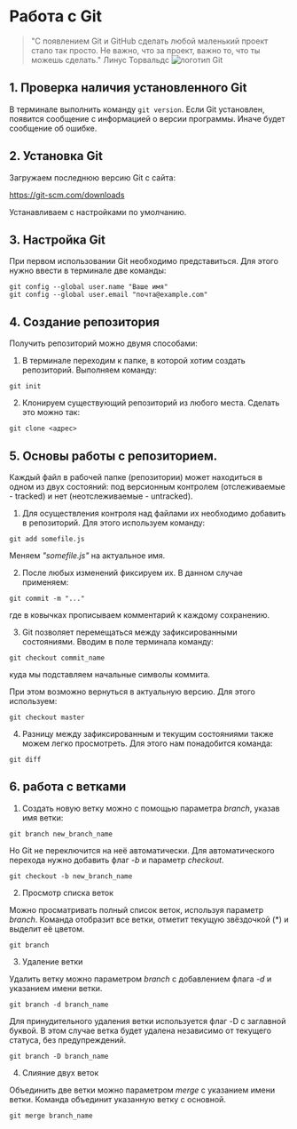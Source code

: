# Работа с Git
> "C появлением Git и GitHub  сделать любой маленький проект стало так просто. Не важно, что за проект, важно то, что ты можешь сделать." Линус Торвальдс
![логотип Git](logo.jpg)

## 1. Проверка наличия установленного Git
В терминале выполнить команду `git version`.
Если Git установлен, появится сообщение с информацией о версии программы. Иначе будет сообщение об ошибке.

## 2. Установка  Git
Загружаем последнюю версию Git с сайта:

https://git-scm.com/downloads

Устанавливаем с настройками по умолчанию.

## 3. Настройка Git

При первом использовании Git необходимо представиться. Для этого нужно ввести в терминале две команды:

```
git config --global user.name "Ваше имя"
git config --global user.email "почта@example.com"
```

## 4. Создание репозитория
Получить репозиторий можно двумя способами:

1. В терминале переходим к папке, в которой хотим создать репозиторий. Выполняем команду:
```
git init
```
2. Клонируем существующий репозиторий из любого места. Сделать это можно так:
``` 
git clone <адрес>
```
## 5. Основы работы с репозиторием. 
Каждый файл в рабочей папке (репозитории) может находиться в одном из двух состояний: под версионным контролем (отслеживаемые - tracked) и нет (неотслеживаемые - untracked).
 
1. Для осуществления контроля над файлами их необходимо добавить в репозиторий. Для этого используем команду:
```
git add somefile.js
```
Меняем *"somefile.js"* на актуальное имя.

2. После любых изменений фиксируем их. В данном случае применяем: 
```
git commit -m "..."
```
где в ковычках прописываем комментарий к каждому сохранению. 

3. Git позволяет перемещаться между зафиксированными состояниями. Вводим в поле терминала команду:
```
git checkout commit_name
```
куда мы подставляем начальные символы коммита.

При этом возможно вернуться в актуальную версию. Для этого используем:
```
git checkout master
``` 

4. Разницу между  зафиксированным и текущим состояниями также можем легко просмотреть. Для этого нам понадобится команда:
```
git diff
```

## 6. работа с ветками

1. Создать новую ветку можно с помощью параметра *branch*, указав имя ветки:

```
git branch new_branch_name
```

Но Git не переключится на неё автоматически. Для автоматического перехода нужно добавить флаг *-b* и параметр *checkout*.

```
git checkout -b new_branch_name
```

2. Просмотр списка веток

Можно просматривать полный список веток, используя параметр *branch*. Команда отобразит все ветки, отметит текущую звёздочкой (*) и выделит её цветом.

```
git branch
```

3. Удаление ветки

Удалить ветку можно параметром *branch* с добавлением флага *-d* и указанием имени ветки. 
```
git branch -d branch_name
```
Для принудительного удаления ветки используется флаг -D с заглавной буквой. В этом случае ветка будет удалена независимо от текущего статуса, без предупреждений.
```
git branch -D branch_name
```

4. Слияние двух веток

Объединить две ветки можно параметром *merge* с указанием имени ветки. Команда объединит указанную ветку с основной.
```
git merge branch_name
```

